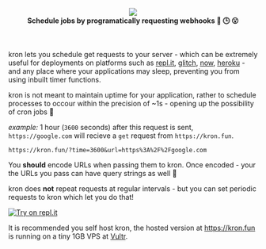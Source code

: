 <p align="center">
  <img src="https://res.cloudinary.com/jajoosam/image/upload/v1553837488/kron_1_my3lcm.png"><br>
  <strong>Schedule jobs by programatically requesting webhooks 🔗 🕒 😮</strong> 
</p>
<br>

kron lets you schedule get requests to your server - which can be extremely useful for deployments on platforms such as [repl.it](https://repl.it), [glitch](https://glitch.com), [now](https://zeit.co/now), [heroku](https://www.heroku.com) -  and any place where your applications may sleep, preventing you from using inbuilt timer functions.

kron is not meant to maintain uptime for your application, rather to schedule processes to occour within the precision of ~1s - opening up the possibility of cron jobs 🤖

*example:*
1 hour (`3600` seconds) after this request is sent, `https://google.com` will recieve a `get` request from `https://kron.fun`.

```
https://kron.fun/?time=3600&url=https%3A%2F%2Fgoogle.com
```

You **should** encode URLs when passing them to kron. Once encoded - your the URLs you pass can have query strings as well 🤯

kron does **not** repeat requests at regular intervals - but you can set periodic requests to kron which let you do that!

[![Try on repl.it](https://repl-badge.jajoosam.repl.co/try.png)](https://repl.it/@jajoosam/kron-test?ref=button)


It is recommended you self host kron, the hosted version at https://kron.fun is running on a tiny 1GB VPS at [Vultr](https://vultr.com).
